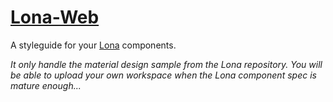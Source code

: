 # [Lona-Web](https://lona-web.github.io/Lona-Web/)

A styleguide for your [Lona](https://github.com/airbnb/Lona) components.

_It only handle the material design sample from the Lona repository. You will be able to upload your own workspace when the Lona component spec is mature enough..._
